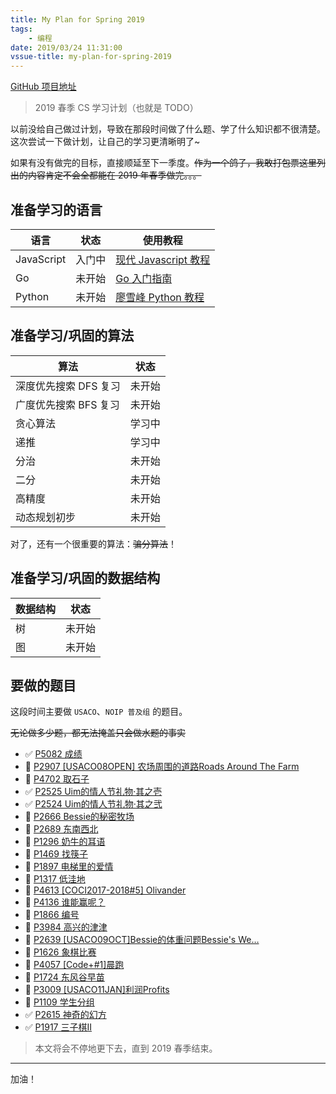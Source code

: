 ```yaml
---
title: My Plan for Spring 2019
tags: 
    - 编程
date: 2019/03/24 11:31:00
vssue-title: my-plan-for-spring-2019
---
```


[GitHub 项目地址](https://github.com/ChungZH/My-Plan)

> 2019 春季 CS 学习计划（也就是 TODO）

以前没给自己做过计划，导致在那段时间做了什么题、学了什么知识都不很清楚。这次尝试一下做计划，让自己的学习更清晰明了~

如果有没有做完的目标，直接顺延至下一季度。~~作为一个鸽子，我敢打包票这里列出的内容肯定不会全都能在 2019 年春季做完。。。~~

## 准备学习的语言

| 语言       | 状态   | 使用教程                                                     |
| ---------- | ------ | ------------------------------------------------------------ |
| JavaScript | 入门中 | [现代 Javascript 教程](https://zh.javascript.info/)          |
| Go         | 未开始 | [Go 入门指南](https://github.com/Unknwon/the-way-to-go_ZH_CN) |
| Python     | 未开始 | [廖雪峰 Python 教程](https://www.liaoxuefeng.com/wiki/0014316089557264a6b348958f449949df42a6d3a2e542c000) |

## 准备学习/巩固的算法

| 算法             | 状态     |
| ---------------- | -------- |
| 深度优先搜索 DFS 复习 | 未开始 |
| 广度优先搜索 BFS 复习 | 未开始 |
| 贪心算法         | 学习中   |
| 递推             | 学习中   |
| 分治             | 未开始   |
| 二分             | 未开始   |
| 高精度           | 未开始   |
| 动态规划初步     | 未开始   |

对了，还有一个很重要的算法：~~骗分算法~~！

## 准备学习/巩固的数据结构

| 数据结构 | 状态   |
| -------- | ------ |
| 树       | 未开始 |
| 图       | 未开始 |

## 要做的题目

这段时间主要做 `USACO`、`NOIP 普及组` 的题目。

~~无论做多少题，都无法掩盖只会做水题的事实~~

<!--<details>
  <summary>题目目录</summary>-->
  
- ✅ [P5082 成绩](https://www.luogu.org/problemnew/show/P5082)
- 🔲 [P2907 [USACO08OPEN] 农场周围的道路Roads Around The Farm](https://www.luogu.org/problemnew/show/P2907)
- 🔲 [P4702 取石子](https://www.luogu.org/problemnew/show/P4702)
- ✅ [P2525 Uim的情人节礼物·其之壱](https://www.luogu.org/problemnew/show/P2525)
- ✅ [P2524 Uim的情人节礼物·其之弐](https://www.luogu.org/problemnew/show/P2524)
- 🔲 [P2666 Bessie的秘密牧场](https://www.luogu.org/problemnew/show/P2666)
- 🔲 [P2689 东南西北](https://www.luogu.org/problemnew/show/P2689)
- 🔲 [P1296 奶牛的耳语](https://www.luogu.org/problemnew/show/P1296)
- 🔲 [P1469 找筷子](https://www.luogu.org/problemnew/show/P1469)
- 🔲 [P1897 电梯里的爱情](https://www.luogu.org/problemnew/show/P1897)
- 🔲 [P1317 低洼地](https://www.luogu.org/problemnew/show/P1317)
- 🔲 [P4613 [COCI2017-2018#5] Olivander](https://www.luogu.org/problemnew/show/P4613)
- 🔲 [P4136 谁能赢呢？](https://www.luogu.org/problemnew/show/P4136)
- 🔲 [P1866 编号](https://www.luogu.org/problemnew/show/P1866)
- 🔲 [P3984 高兴的津津](https://www.luogu.org/problemnew/show/P3984)
- 🔲 [P2639 [USACO09OCT]Bessie的体重问题Bessie's We…](https://www.luogu.org/problemnew/show/P2639)
- 🔲 [P1626 象棋比赛](https://www.luogu.org/problemnew/show/P1626)
- 🔲 [P4057 [Code+#1]晨跑](https://www.luogu.org/problemnew/show/P4057)
- 🔲 [P1724 东风谷早苗](https://www.luogu.org/problemnew/show/P1724)
- 🔲 [P3009 [USACO11JAN]利润Profits](https://www.luogu.org/problemnew/show/P3009)
- 🔲 [P1109 学生分组](https://www.luogu.org/problemnew/show/P1109)
- ✅ [P2615 神奇的幻方](https://www.luogu.org/problemnew/show/P2615)
- ✅ [P1917 三子棋II](https://www.luogu.org/problemnew/show/P1917)
<!--</details>-->

> 本文将会不停地更下去，直到 2019 春季结束。

------

加油！